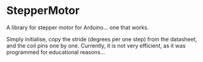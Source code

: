 # StepperMotor
A library for stepper motor for Arduino... one that works.

Simply initialise, copy the stride (degrees per one step) from the datasheet, and the coil pins one by one.
Currently, it is not very efficient, as it was programmed for educational reasons...
